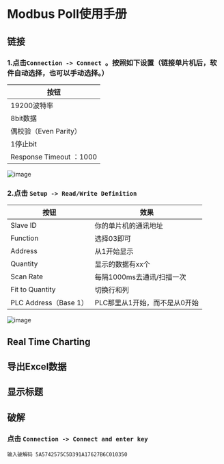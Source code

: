 # Modbus Poll使用手册
## 链接
### 1.点击`Connection -> Connect `。按照如下设置（链接单片机后，软件自动选择，也可以手动选择。）
| 按钮 | 
| -----|
|19200波特率|
| 8bit数据 |
|  偶校验（Even Parity）|
| 1停止bit |
| Response Timeout ：1000 |

![image](https://user-images.githubusercontent.com/43512109/181444070-f95ac026-8887-4200-af3a-d8abe252829f.png)

### 2.点击 `Setup -> Read/Write Definition`
| 按钮 | 效果 |
| -----| ----- |
| Slave ID  | 你的单片机的通讯地址 |
| Function  | 选择03即可 |
| Address  | 从1开始显示 |
| Quantity  | 显示的数据有xx个 |
| Scan Rate  | 每隔1000ms去通讯/扫描一次 |
| Fit to Quantity  | 切换行和列 |
| PLC Address（Base 1）  | PLC那里从1开始，而不是从0开始 |

![image](https://user-images.githubusercontent.com/43512109/181444832-c62495de-75e2-4560-a682-c133ad7068e5.png)


## Real Time Charting

## 导出Excel数据

## 显示标题

## 破解
### 点击 `Connection -> Connect and enter key`
    输入破解码 5A5742575C5D391A17627B6C010350
